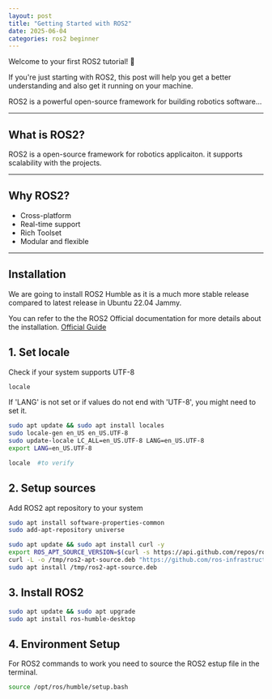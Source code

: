 ```yaml
---
layout: post
title: "Getting Started with ROS2"
date: 2025-06-04
categories: ros2 beginner
---
```


Welcome to your first ROS2 tutorial! 🚀

If you're just starting with ROS2, this post will help you get a better understanding and also get it running on your machine.

ROS2 is a powerful open-source framework for building robotics software...

---

## What is ROS2?

ROS2 is a open-source framework for robotics applicaiton. it supports scalability with the projects.

---

## Why ROS2?

- Cross-platform
- Real-time support
- Rich Toolset
- Modular and flexible

---

## Installation

We are going to install ROS2 Humble as it is a much more stable release compared to latest release in Ubuntu 22.04 Jammy.

You can refer to the the ROS2 Official documentation for more details about the installation.
[Official Guide](https://docs.ros.org/en/humble/Installation/Ubuntu-Install-Debs.html) 

## 1. Set locale

Check if your system supports UTF-8
 ```bash
 locale
 ```
 If 'LANG' is not set or if values do not end with 'UTF-8', you might need to set it.

```bash
sudo apt update && sudo apt install locales
sudo locale-gen en_US en_US.UTF-8
sudo update-locale LC_ALL=en_US.UTF-8 LANG=en_US.UTF-8
export LANG=en_US.UTF-8

locale  #to verify 
 ```

## 2. Setup sources

Add ROS2 apt repository to your system

```bash
sudo apt install software-properties-common
sudo add-apt-repository universe
```

```bash
sudo apt update && sudo apt install curl -y
export ROS_APT_SOURCE_VERSION=$(curl -s https://api.github.com/repos/ros-infrastructure/ros-apt-source/releases/latest | grep -F "tag_name" | awk -F\" '{print $4}')
curl -L -o /tmp/ros2-apt-source.deb "https://github.com/ros-infrastructure/ros-apt-source/releases/download/${ROS_APT_SOURCE_VERSION}/ros2-apt-source_${ROS_APT_SOURCE_VERSION}.$(. /etc/os-release && echo $VERSION_CODENAME)_all.deb" # If using Ubuntu derivates use $UBUNTU_CODENAME
sudo apt install /tmp/ros2-apt-source.deb
```
## 3. Install ROS2

```bash
sudo apt update && sudo apt upgrade
sudo apt install ros-humble-desktop
```

## 4. Environment Setup

For ROS2 commands to work you need to source the ROS2 estup file in the terminal.

```bash
source /opt/ros/humble/setup.bash
```